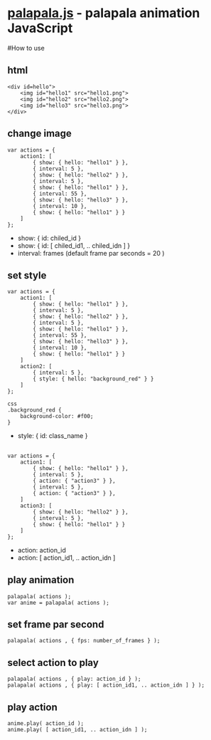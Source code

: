 [palapala.js](http://palapala.jp/) - palapala animation JavaScript
==================================================

#How to use

## html
    <div id=hello">
        <img id="hello1" src="hello1.png">
        <img id="hello2" src="hello2.png">
        <img id="hello3" src="hello3.png">
    </div>

## change image
    var actions = {
        action1: [
            { show: { hello: "hello1" } },
            { interval: 5 },
            { show: { hello: "hello2" } },
            { interval: 5 },
            { show: { hello: "hello1" } },
            { interval: 55 },
            { show: { hello: "hello3" } },
            { interval: 10 },
            { show: { hello: "hello1" } }
        ]
    };

* show: { id: chiled_id }
* show: { id: [ chiled_id1, .. chiled_idn ] }
* interval: frames (default frame par seconds = 20 )

## set style
    var actions = {
        action1: [
            { show: { hello: "hello1" } },
            { interval: 5 },
            { show: { hello: "hello2" } },
            { interval: 5 },
            { show: { hello: "hello1" } },
            { interval: 55 },
            { show: { hello: "hello3" } },
            { interval: 10 },
            { show: { hello: "hello1" } }
        ]
        action2: [
            { interval: 5 },
            { style: { hello: "background_red" } }
        ]
    };
    
    css
    .background_red {
        background-color: #f00;
    }

* style: { id: class_name }


## 
    var actions = {
        action1: [
            { show: { hello: "hello1" } },
            { interval: 5 },
            { action: { "action3" } },
            { interval: 5 },
            { action: { "action3" } },
        ]
        action3: [
            { show: { hello: "hello2" } },
            { interval: 5 },
            { show: { hello: "hello1" } }
        ]
    };

* action: action_id
* action: [ action_id1, .. action_idn ]


## play animation
    palapala( actions );
    var anime = palapala( actions );

## set frame par second
    palapala( actions , { fps: number_of_frames } );

## select action to play
    palapala( actions , { play: action_id } );
    palapala( actions , { play: [ action_id1, .. action_idn ] } );

## play action
    anime.play( action_id );
    anime.play( [ action_id1, .. action_idn ] );

